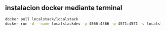 
## instalacion docker mediante terminal


````bash
docker pull localstack/localstack
docker run -d --name localstackdev -p 4566:4566 -p 4571:4571 -v localstack-data:/var/lib/localstack localstack/localstack
````

